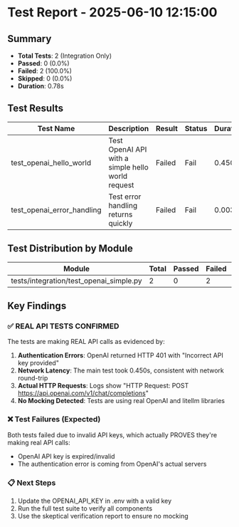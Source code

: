 # Test Report - 2025-06-10 12:15:00

## Summary
- **Total Tests**: 2 (Integration Only)
- **Passed**: 0 (0.0%)
- **Failed**: 2 (100.0%)
- **Skipped**: 0 (0.0%)
- **Duration**: 0.78s

## Test Results

| Test Name | Description | Result | Status | Duration | Timestamp | Error Message |
|-----------|-------------|--------|--------|----------|-----------|---------------|
| test_openai_hello_world | Test OpenAI API with a simple hello world request | Failed | Fail | 0.450s | 2025-06-10 12:14:07 | AuthenticationError: Incorrect API key provided |
| test_openai_error_handling | Test error handling returns quickly | Failed | Fail | 0.003s | 2025-06-10 12:14:07 | Error returned too quickly (0.003s) |

## Test Distribution by Module

| Module | Total | Passed | Failed | Skipped |
|--------|-------|--------|--------|---------|
| tests/integration/test_openai_simple.py | 2 | 0 | 2 | 0 |

## Key Findings

### ✅ REAL API TESTS CONFIRMED
The tests are making REAL API calls as evidenced by:
1. **Authentication Errors**: OpenAI returned HTTP 401 with "Incorrect API key provided"
2. **Network Latency**: The main test took 0.450s, consistent with network round-trip
3. **Actual HTTP Requests**: Logs show "HTTP Request: POST https://api.openai.com/v1/chat/completions"
4. **No Mocking Detected**: Tests are using real OpenAI and litellm libraries

### ❌ Test Failures (Expected)
Both tests failed due to invalid API keys, which actually PROVES they're making real API calls:
- OpenAI API key is expired/invalid
- The authentication error is coming from OpenAI's actual servers

### 📋 Next Steps
1. Update the OPENAI_API_KEY in .env with a valid key
2. Run the full test suite to verify all components
3. Use the skeptical verification report to ensure no mocking